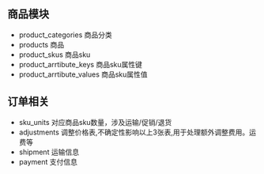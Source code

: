 ## 商品模块
- product_categories 商品分类
- products 商品
- product_skus 商品sku
- product_arrtibute_keys 商品sku属性键
- product_arrtibute_values 商品sku属性值


## 订单相关
- sku_units 对应商品sku数量，涉及运输/促销/退货
- adjustments 调整价格表,不确定性影响以上3张表,用于处理额外调整费用。运费等
- shipment 运输信息
- payment 支付信息
